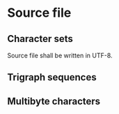 # Source file

## Character sets

Source file shall be written in UTF-8.

## Trigraph sequences

## Multibyte characters
